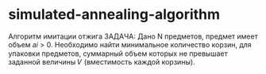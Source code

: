 # simulated-annealing-algorithm
Алгоритм имитации отжига
ЗАДАЧА: 
Дано N предметов, предмет имеет объем 𝑎𝑖 > 0. Необходимо найти минимальное количество корзин, для упаковки предметов, суммарный объем которых не превышает заданной величины 𝑉 (вместимость каждой корзины).
